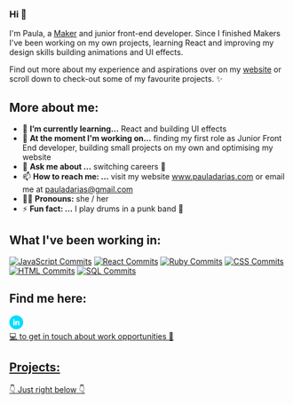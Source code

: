 ### Hi  👋

I'm Paula, a [Maker](https://makers.tech/) and junior front-end developer. Since I finished Makers I've been working on my own projects, learning React and improving my design skills building animations and UI effects.  

Find out more about my experience and aspirations over on my [website](https://www.pauladarias.com/index.html) or scroll down to check-out some of my favourite projects. ✨

## More about me: 

- 🌱 **I’m currently learning...** React and building UI effects
- 🔭 **At the moment I'm working on...** finding my first role as Junior Front End developer, building small projects on my own and optimising my website
- 💬 **Ask me about ...** switching careers 🥵
- 📫 **How to reach me: ...** visit my website www.pauladarias.com or email me at pauladarias@gmail.com 
- 💃🏻 **Pronouns:** she / her
- ⚡ **Fun fact: ...** I play drums in a punk band 🥁


## What I've been working in: 

[![JavaScript Commits](https://img.shields.io/badge/JavaScript-737%20commits-yellow.svg?style=flat-square)](https://sourcerer.io/pauladarias) 
[![React Commits](https://img.shields.io/badge/React-680%20commits-blue.svg?style=flat-square)](https://sourcerer.io/pauladarias) 
[![Ruby Commits](https://img.shields.io/badge/Ruby-680%20commits-brown.svg?style=flat-square)](https://sourcerer.io/pauladarias) 
[![CSS Commits](https://img.shields.io/badge/CSS-653%20commits-blueviolet.svg?style=flat-square)](https://sourcerer.io/pauladarias) 
[![HTML Commits](https://img.shields.io/badge/HTML-364%20commits-red.svg?style=flat-square)](https://sourcerer.io/pauladarias) 
[![SQL Commits](https://img.shields.io/badge/SQL-48%20commits-lightgrey.svg?style=flat-square)](https://sourcerer.io/pauldarias)



## Find me here:

  <a href="https://www.linkedin.com/in/paula-darias-a10317117/">
  <img src="https://github.com/pauladarias/CV/blob/master/images%20/linkedin_logo.png" alt="linkedin" width="5%"/a>  
  </br>
  💻 to get in touch about work opportunities 💼
  

## Projects:
👇 Just right below 👇
